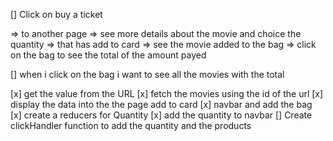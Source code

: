[] Click on buy a ticket

=> to another page
=> see more details about the movie and choice the quantity
=> that has add to card
=> see the movie added to the bag
=> click on the bag to see the total of the amount payed

[] when i click on the bag i want to see all the movies with the total

[x] get the value from the URL
[x] fetch the movies using the id of the url
[x] display the data into the the page add to card
[x] navbar and add the bag
[x] create a reducers for Quantity
[x] add the quantity to navbar
[]  Create clickHandler function to add the quantity and the products
